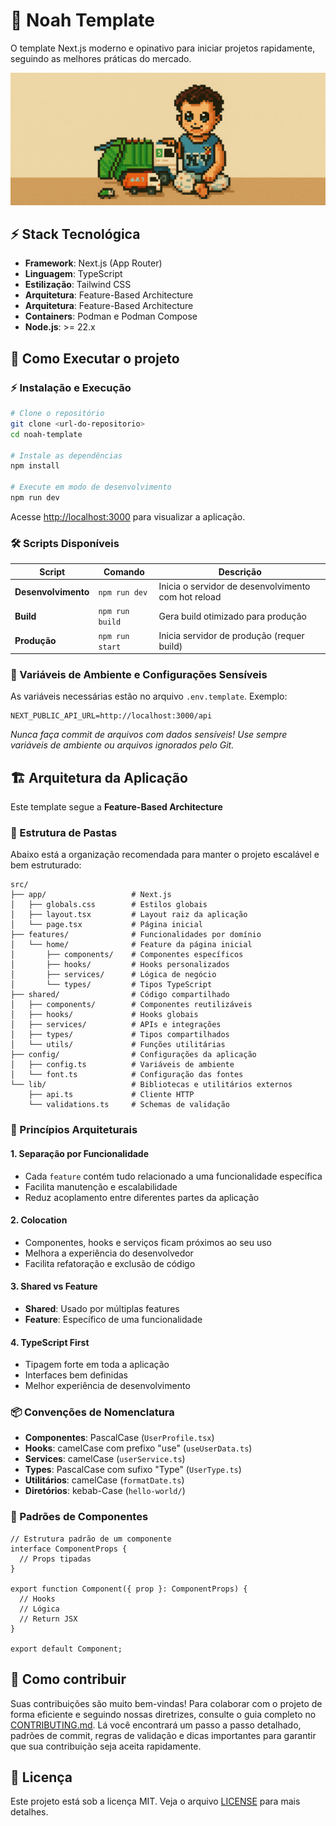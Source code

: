 # 🚀 Noah Template

O template Next.js moderno e opinativo para iniciar projetos rapidamente, seguindo as melhores práticas do mercado.

<div align="center">
  <img src="public/images/logo-banner.png" alt="Logo" />
</div>

## ⚡ Stack Tecnológica

- **Framework**: Next.js (App Router)
- **Linguagem**: TypeScript
- **Estilização**: Tailwind CSS
- **Arquitetura**: Feature-Based Architecture
- **Arquitetura**: Feature-Based Architecture
- **Containers**: Podman e Podman Compose
- **Node.js**: >= 22.x

## 🚦 Como Executar o projeto

### ⚡ Instalação e Execução

```bash
# Clone o repositório
git clone <url-do-repositorio>
cd noah-template

# Instale as dependências
npm install

# Execute em modo de desenvolvimento
npm run dev
```

Acesse [http://localhost:3000](http://localhost:3000) para visualizar a aplicação.

### 🛠️ Scripts Disponíveis

| Script | Comando | Descrição |
|--------|---------|-----------|
| **Desenvolvimento** | `npm run dev` | Inicia o servidor de desenvolvimento com hot reload |
| **Build** | `npm run build` | Gera build otimizado para produção |
| **Produção** | `npm run start` | Inicia servidor de produção (requer build) |

### 🔐 Variáveis de Ambiente e Configurações Sensíveis

As variáveis necessárias estão no arquivo `.env.template`. Exemplo:

```
NEXT_PUBLIC_API_URL=http://localhost:3000/api
```

*Nunca faça commit de arquivos com dados sensíveis! Use sempre variáveis de ambiente ou arquivos ignorados pelo Git.*

## 🏗️ Arquitetura da Aplicação

Este template segue a **Feature-Based Architecture**

### 📁 Estrutura de Pastas

Abaixo está a organização recomendada para manter o projeto escalável e bem estruturado:

```
src/
├── app/                   # Next.js
│   ├── globals.css        # Estilos globais
│   ├── layout.tsx         # Layout raiz da aplicação
│   └── page.tsx           # Página inicial
├── features/              # Funcionalidades por domínio
│   └── home/              # Feature da página inicial
│       ├── components/    # Componentes específicos
│       ├── hooks/         # Hooks personalizados
│       ├── services/      # Lógica de negócio
│       └── types/         # Tipos TypeScript
├── shared/                # Código compartilhado
│   ├── components/        # Componentes reutilizáveis
│   ├── hooks/             # Hooks globais
│   ├── services/          # APIs e integrações
│   ├── types/             # Tipos compartilhados
│   └── utils/             # Funções utilitárias
├── config/                # Configurações da aplicação
│   ├── config.ts          # Variáveis de ambiente
│   └── font.ts            # Configuração das fontes
└── lib/                   # Bibliotecas e utilitários externos
    ├── api.ts             # Cliente HTTP
    └── validations.ts     # Schemas de validação
```

### 🎯 Princípios Arquiteturais

#### **1. Separação por Funcionalidade**
- Cada `feature` contém tudo relacionado a uma funcionalidade específica
- Facilita manutenção e escalabilidade
- Reduz acoplamento entre diferentes partes da aplicação

#### **2. Colocation**
- Componentes, hooks e serviços ficam próximos ao seu uso
- Melhora a experiência do desenvolvedor
- Facilita refatoração e exclusão de código

#### **3. Shared vs Feature**
- **Shared**: Usado por múltiplas features
- **Feature**: Específico de uma funcionalidade

#### **4. TypeScript First**
- Tipagem forte em toda a aplicação
- Interfaces bem definidas
- Melhor experiência de desenvolvimento

### 📦 Convenções de Nomenclatura

- **Componentes**: PascalCase (`UserProfile.tsx`)
- **Hooks**: camelCase com prefixo "use" (`useUserData.ts`)
- **Services**: camelCase (`userService.ts`)
- **Types**: PascalCase com sufixo "Type" (`UserType.ts`)
- **Utilitários**: camelCase (`formatDate.ts`)
- **Diretórios**: kebab-Case (`hello-world/`)

### 🎨 Padrões de Componentes

```tsx
// Estrutura padrão de um componente
interface ComponentProps {
  // Props tipadas
}

export function Component({ prop }: ComponentProps) {
  // Hooks
  // Lógica
  // Return JSX
}

export default Component;
```


## 🤝 Como contribuir

Suas contribuições são muito bem-vindas! Para colaborar com o projeto de forma eficiente e seguindo nossas diretrizes, consulte o guia completo no [CONTRIBUTING.md](CONTRIBUTING.md). Lá você encontrará um passo a passo detalhado, padrões de commit, regras de validação e dicas importantes para garantir que sua contribuição seja aceita rapidamente.

## 📜 Licença

Este projeto está sob a licença MIT. Veja o arquivo [LICENSE](LICENSE) para mais detalhes.

